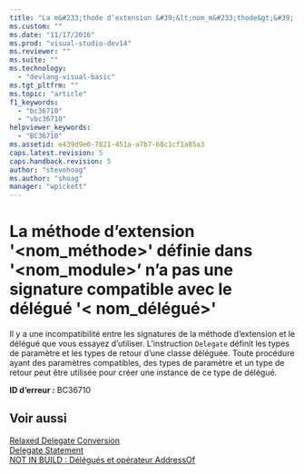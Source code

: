 ```yaml
---
title: "La m&#233;thode d’extension &#39;&lt;nom_m&#233;thode&gt;&#39; d&#233;finie dans &#39;&lt;nom_module&gt;’ n’a pas une signature compatible avec le d&#233;l&#233;gu&#233; &#39;&lt; nom_d&#233;l&#233;gu&#233;&gt;&#39; | Microsoft Docs"
ms.custom: ""
ms.date: "11/17/2016"
ms.prod: "visual-studio-dev14"
ms.reviewer: ""
ms.suite: ""
ms.technology: 
  - "devlang-visual-basic"
ms.tgt_pltfrm: ""
ms.topic: "article"
f1_keywords: 
  - "bc36710"
  - "vbc36710"
helpviewer_keywords: 
  - "BC36710"
ms.assetid: e439d9e0-7821-451a-a7b7-68c1cf1a85a3
caps.latest.revision: 5
caps.handback.revision: 5
author: "stevehoag"
ms.author: "shoag"
manager: "wpickett"
---
```

# La m&#233;thode d’extension &#39;&lt;nom_m&#233;thode&gt;&#39; d&#233;finie dans &#39;&lt;nom_module&gt;’ n’a pas une signature compatible avec le d&#233;l&#233;gu&#233; &#39;&lt; nom_d&#233;l&#233;gu&#233;&gt;&#39;
Il y a une incompatibilité entre les signatures de la méthode d’extension et le délégué que vous essayez d’utiliser. L’instruction `Delegate` définit les types de paramètre et les types de retour d’une classe déléguée. Toute procédure ayant des paramètres compatibles, des types de paramètre et un type de retour peut être utilisée pour créer une instance de ce type de délégué.  
  
 **ID d’erreur :** BC36710  
  
## Voir aussi  
 [Relaxed Delegate Conversion](/dotnet/visual-basic/programming-guide/language-features/delegates/relaxed-delegate-conversion)   
 [Delegate Statement](/dotnet/visual-basic/language-reference/statements/delegate-statement)   
 [NOT IN BUILD : Délégués et opérateur AddressOf](http://msdn.microsoft.com/fr-fr/7b2ed932-8598-4355-b2f7-5cedb23ee86f)